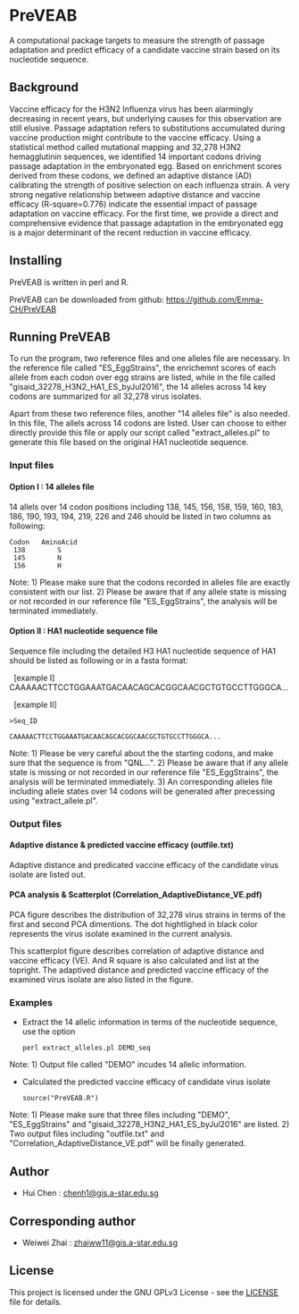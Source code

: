 # PreVEAB
A computational package targets to measure the strength of passage adaptation and predict efficacy of a candidate vaccine strain based on its nucleotide sequence.


## Background
Vaccine efficacy for the H3N2 Influenza virus has been alarmingly decreasing in recent years, but underlying causes for this observation are still elusive. Passage adaptation refers to substitutions accumulated during vaccine production might contribute to the vaccine efficacy. Using a statistical method called mutational mapping and 32,278 H3N2 hemagglutinin sequences, we identified 14 important codons driving passage adaptation in the embryonated egg. Based on enrichment scores derived from these codons, we defined an adaptive distance (AD) calibrating the strength of positive selection on each influenza strain. A very strong negative relationship between adaptive distance and vaccine efficacy (R-square=0.776) indicate the essential impact of passage adaptation on vaccine efficacy. For the first time, we provide a direct and comprehensive evidence that passage adaptation in the embryonated egg is a major determinant of the recent reduction in vaccine efficacy.


## Installing

PreVEAB is written in perl and R.

PreVEAB can be downloaded from github: https://github.com/Emma-CH/PreVEAB


## Running PreVEAB

To run the program, two reference files and one alleles file are necessary. In the reference file called "ES_EggStrains", the enrichemnt scores of each allele from each codon over egg strains are listed, while in the file called "gisaid_32278_H3N2_HA1_ES_byJul2016", the 14 alleles across 14 key codons are summarized for all 32,278 virus isolates. 

Apart from these two reference files, another "14 alleles file" is also needed. In this file, The allels across 14 codons are listed. User can choose to either directly provide this file or apply our script called "extract_alleles.pl" to generate this file based on the original HA1 nucleotide sequence.


### Input files

#### Option I : 14 alleles file

 14 allels over 14 codon positions including 138, 145, 156, 158, 159, 160, 183, 186, 190, 193, 194, 219, 226 and 246 should be listed in two columns as following:

    Codon   AminoAcid
     138        S
     145        N 
     156        H

Note: 1) Please make sure that the codons recorded in alleles file are exactly consistent with our list.
2) Please be aware that if any allele state is missing or not recorded in our reference file "ES_EggStrains", the analysis will be terminated immediately.

#### Option II : HA1 nucleotide sequence file

 Sequence file including the detailed H3 HA1 nucleotide sequence of HA1 should be listed as following or in a fasta format:
    
    [example I]
    
    CAAAAACTTCCTGGAAATGACAACAGCACGGCAACGCTGTGCCTTGGGCA...
    
    [example II]
    
    >Seq_ID
    
    CAAAAACTTCCTGGAAATGACAACAGCACGGCAACGCTGTGCCTTGGGCA...

Note: 1) Please be very careful about the the starting codons, and make sure that the sequence is from "QNL...".
2) Please be aware that if any allele state is missing or not recorded in our reference file "ES_EggStrains", the analysis will be terminated immediately.
3) An corresponding alleles file including allele states over 14 codons will be generated after precessing using "extract_allele.pl".

### Output files

#### Adaptive distance & predicted vaccine efficacy (outfile.txt)

Adaptive distance and predicated vaccine efficacy of the candidate virus isolate are listed out.

#### PCA analysis & Scatterplot (Correlation_AdaptiveDistance_VE.pdf)

PCA figure describes the distribution of 32,278 virus strains in terms of the first and second PCA dimentions. The dot hightlighed in black color represents the virus isolate examined in the current analysis.

This scatterplot figure describes correlation of adaptive distance and vaccine efficacy (VE). And R square is also calculated and list at the topright. The adaptived distance and predicted vaccine efficacy of the examined virus isolate are also listed in the figure.

### Examples

* Extract the 14 allelic information in terms of the nucleotide sequence, use the option

    `perl extract_alleles.pl DEMO_seq`

Note: 1) Output file called "DEMO" incudes 14 allelic information.

* Calculated the predicted vaccine efficacy of candidate virus isolate

    `source("PreVEAB.R")`

Note: 1) Please make sure that three files including "DEMO", "ES_EggStrains" and "gisaid_32278_H3N2_HA1_ES_byJul2016" are listed.
2) Two output files including "outfile.txt" and "Correlation_AdaptiveDistance_VE.pdf" will be finally generated.


## Author

* Hui Chen : chenh1@gis.a-star.edu.sg


## Corresponding author

*   Weiwei Zhai : zhaiww11@gis.a-star.edu.sg


## License

This project is licensed under the GNU GPLv3 License - see the
[LICENSE](LICENSE) file for details.
